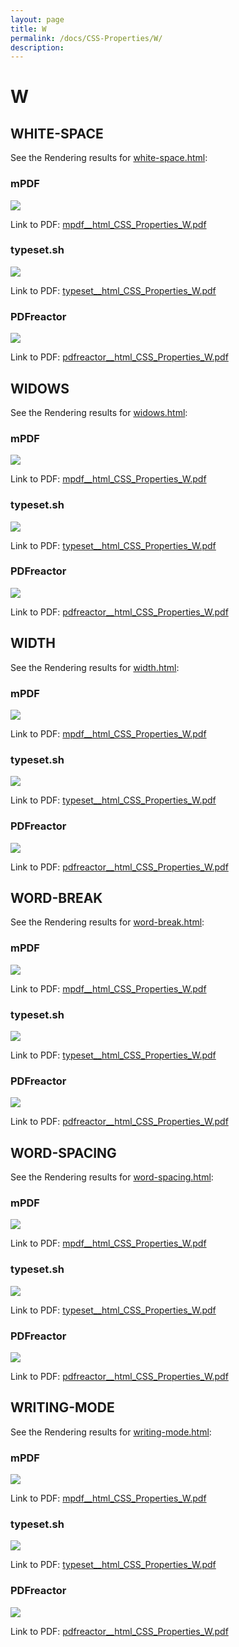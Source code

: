 ```yaml
---
layout: page
title: W
permalink: /docs/CSS-Properties/W/
description: 
---
```


# W



## WHITE-SPACE

See the Rendering results for [white-space.html](/html/CSS%20Properties/W/white-space.html):

### mPDF
![](mpdf__html_CSS_Properties_W.png) 

Link to PDF: [mpdf__html_CSS_Properties_W.pdf](mpdf__html_CSS_Properties_W.pdf)

### typeset.sh
![](typeset__html_CSS_Properties_W.png) 

Link to PDF: [typeset__html_CSS_Properties_W.pdf](typeset__html_CSS_Properties_W.pdf)

### PDFreactor
![](pdfreactor__html_CSS_Properties_W.png) 

Link to PDF: [pdfreactor__html_CSS_Properties_W.pdf](pdfreactor__html_CSS_Properties_W.pdf)

## WIDOWS

See the Rendering results for [widows.html](/html/CSS%20Properties/W/widows.html):

### mPDF
![](mpdf__html_CSS_Properties_W.png) 

Link to PDF: [mpdf__html_CSS_Properties_W.pdf](mpdf__html_CSS_Properties_W.pdf)

### typeset.sh
![](typeset__html_CSS_Properties_W.png) 

Link to PDF: [typeset__html_CSS_Properties_W.pdf](typeset__html_CSS_Properties_W.pdf)

### PDFreactor
![](pdfreactor__html_CSS_Properties_W.png) 

Link to PDF: [pdfreactor__html_CSS_Properties_W.pdf](pdfreactor__html_CSS_Properties_W.pdf)

## WIDTH

See the Rendering results for [width.html](/html/CSS%20Properties/W/width.html):

### mPDF
![](mpdf__html_CSS_Properties_W.png) 

Link to PDF: [mpdf__html_CSS_Properties_W.pdf](mpdf__html_CSS_Properties_W.pdf)

### typeset.sh
![](typeset__html_CSS_Properties_W.png) 

Link to PDF: [typeset__html_CSS_Properties_W.pdf](typeset__html_CSS_Properties_W.pdf)

### PDFreactor
![](pdfreactor__html_CSS_Properties_W.png) 

Link to PDF: [pdfreactor__html_CSS_Properties_W.pdf](pdfreactor__html_CSS_Properties_W.pdf)

## WORD-BREAK

See the Rendering results for [word-break.html](/html/CSS%20Properties/W/word-break.html):

### mPDF
![](mpdf__html_CSS_Properties_W.png) 

Link to PDF: [mpdf__html_CSS_Properties_W.pdf](mpdf__html_CSS_Properties_W.pdf)

### typeset.sh
![](typeset__html_CSS_Properties_W.png) 

Link to PDF: [typeset__html_CSS_Properties_W.pdf](typeset__html_CSS_Properties_W.pdf)

### PDFreactor
![](pdfreactor__html_CSS_Properties_W.png) 

Link to PDF: [pdfreactor__html_CSS_Properties_W.pdf](pdfreactor__html_CSS_Properties_W.pdf)

## WORD-SPACING

See the Rendering results for [word-spacing.html](/html/CSS%20Properties/W/word-spacing.html):

### mPDF
![](mpdf__html_CSS_Properties_W.png) 

Link to PDF: [mpdf__html_CSS_Properties_W.pdf](mpdf__html_CSS_Properties_W.pdf)

### typeset.sh
![](typeset__html_CSS_Properties_W.png) 

Link to PDF: [typeset__html_CSS_Properties_W.pdf](typeset__html_CSS_Properties_W.pdf)

### PDFreactor
![](pdfreactor__html_CSS_Properties_W.png) 

Link to PDF: [pdfreactor__html_CSS_Properties_W.pdf](pdfreactor__html_CSS_Properties_W.pdf)

## WRITING-MODE

See the Rendering results for [writing-mode.html](/html/CSS%20Properties/W/writing-mode.html):

### mPDF
![](mpdf__html_CSS_Properties_W.png) 

Link to PDF: [mpdf__html_CSS_Properties_W.pdf](mpdf__html_CSS_Properties_W.pdf)

### typeset.sh
![](typeset__html_CSS_Properties_W.png) 

Link to PDF: [typeset__html_CSS_Properties_W.pdf](typeset__html_CSS_Properties_W.pdf)

### PDFreactor
![](pdfreactor__html_CSS_Properties_W.png) 

Link to PDF: [pdfreactor__html_CSS_Properties_W.pdf](pdfreactor__html_CSS_Properties_W.pdf)


